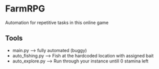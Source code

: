 # FarmRPG
Automation for repetitive tasks in this online game

## Tools
* main.py --> fully automated (buggy)
* auto_fishing.py --> Fish at the hardcoded location with assigned bait
* auto_explore.py --> Run through your instance untill 0 stamina left 
